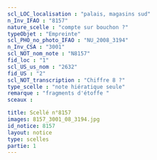 ```yaml
---
scl_LOC_localisation : "palais, magasins sud"
n_Inv_IFAO : "8157"
nature_scelle : "compte sur bouchon ?"
typeObjet : "Empreinte"
scl_PHO_no_photo_IFAO : "NU_2008_3194"
n_Inv_CSA : "3001"
scl_NOT_nom_note : "N8157"
fid_loc : "1"
scl_US_us_nom : "2632"
fid_US : "2"
scl_NOT_transcription : "Chiffre 8 ?"
type_scelle : "note hiératique seule"
remarque : "fragments d'étoffe "
sceaux :

title: Scellé n°8157
images: 8157_3001_08_3194.jpg
id_notice: 8157
layout: notice
type: scelles
partie: 1
---
```

